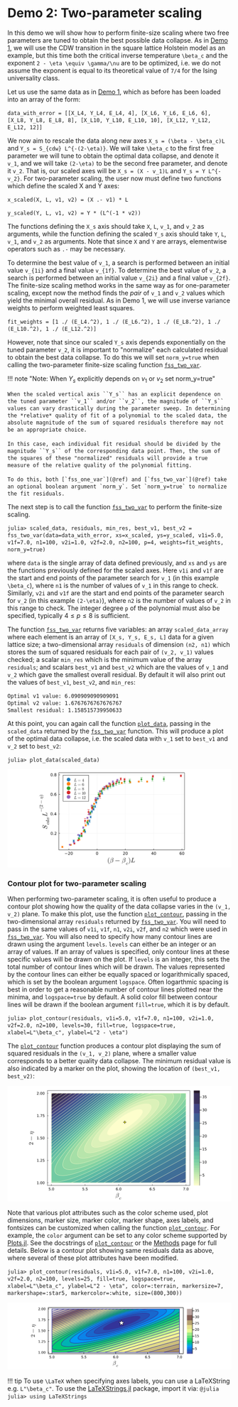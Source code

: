 # Demo 2: Two-parameter scaling

In this demo we will show how to perform finite-size scaling where two free parameters are tuned to obtain the best possible data collapse. As in [Demo 1](demo_1.md), we will use the CDW transition in the square lattice Holstein model as an example, but this time both the critical inverse temperature ``\beta_c`` and the exponent ``2 - \eta \equiv \gamma/\nu`` are to be optimized, i.e. we do not assume the exponent is equal to its theoretical value of ``7/4`` for the Ising universality class.

Let us use the same data as in [Demo 1](demo_1.md), which as before has been loaded into an array of the form:

```@julia
data_with_error = [[X_L4, Y_L4, E_L4, 4], [X_L6, Y_L6, E_L6, 6], [X_L8, Y_L8, E_L8, 8], [X_L10, Y_L10, E_L10, 10], [X_L12, Y_L12, E_L12, 12]]
```

We now aim to rescale the data along new axes ``X_s = (\beta - \beta_c)L`` and ``Y_s = S_{cdw} L^{-(2-\eta)}``. We will take ``\beta_c`` to the first free parameter we will tune to obtain the optimal data collapse, and denote it ``v_1``, and we will take ``(2-\eta)`` to be the second free parameter, and denote it ``v_2``. That is, our scaled axes will be ``X_s = (X - v_1)L`` and ``Y_s = Y L^{-v_2}``. For two-parameter scaling, the user now must define two functions which define the scaled X and Y axes:


```@julia
x_scaled(X, L, v1, v2) = (X .- v1) * L
```
```@julia
y_scaled(Y, L, v1, v2) = Y * (L^(-1 * v2))
```

The functions defining the ``X_s`` axis should take ``X``, ``L``, ``v_1``, and ``v_2`` as arguments, while the function defining the scaled ``Y_s`` axis should take ``Y``, ``L``, ``v_1``, and ``v_2`` as arguments. Note that since ``X`` and ``Y`` are arrays, elementwise operators such as ``.-`` may be necessary.

To determine the best value of ``v_1``, a search is performed between an initial value ``v_{1i}`` and a final value ``v_{1f}``.  To determine the best value of ``v_2``, a search is performed between an initial value ``v_{2i}`` and a final value ``v_{2f}``. The finite-size scaling method works in the same way as for one-parameter scaling, except now the method finds the *pair* of ``v_1`` and ``v_2`` values which yield the minimal overall residual. As in Demo 1, we will use inverse variance weights to perform weighted least squares. 

```@julia
fit_weights = [1 ./ (E_L4.^2), 1 ./ (E_L6.^2), 1 ./ (E_L8.^2), 1 ./ (E_L10.^2), 1 ./ (E_L12.^2)]
```

However, note that since our scaled ``Y_s`` axis depends exponentially on the tuned parameter ``v_2``, it is important to "normalize" each calculated residual to obtain the best data collapse. To do this we will set `norm_y=true` when calling the two-parameter finite-size scaling function [`fss_two_var`](@ref).

!!! note "Note: When $Y_s$ explicitly depends on $v_1$ or $v_2$ set norm_y=true"

    When the scaled vertical axis ``Y_s`` has an explicit dependence on the tuned parameter ``v_1`` and/or ``v_2``, the magnitude of ``Y_s`` values can vary drastically during the parameter sweep. In determining the *relative* quality of fit of a polynomial to the scaled data, the absolute magnitude of the sum of squared residuals therefore may not be an appropriate choice. 
    
    In this case, each individual fit residual should be divided by the magnitude ``Y_s`` of the corresponding data point. Then, the sum of the squares of these "normalized" residuals will provide a true measure of the relative quality of the polynomial fitting.
    
    To do this, both [`fss_one_var`](@ref) and [`fss_two_var`](@ref) take an optional boolean argument `norm_y`. Set `norm_y=true` to normalize the fit residuals. 

The next step is to call the function [`fss_two_var`](@ref) to perform the finite-size scaling. 

```@julia
julia> scaled_data, residuals, min_res, best_v1, best_v2 = fss_two_var(data=data_with_error, xs=x_scaled, ys=y_scaled, v1i=5.0, v1f=7.0, n1=100, v2i=1.0, v2f=2.0, n2=100, p=4, weights=fit_weights, norm_y=true)
```

where `data` is the single array of data defined previously, and `xs` and `ys` are the functions previously defined for the scaled axes. Here `v1i` and `v1f` are the start and end points of the parameter search for ``v_1`` (in this example ``\beta_c``), where `n1` is the number of values of ``v_1`` in this range to check. Similarly, `v2i` and `v1f` are the start and end points of the parameter search for ``v_2`` (in this example ``(2-\eta)``), where `n2` is the number of values of ``v_2`` in this range to check.  The integer degree ``p`` of the polynomial must also be specified, typically $4 \leq p \leq 8$ is sufficient.  

The function [`fss_two_var`](@ref) returns five variables: an array `scaled_data_array` where each element is an array of ``[X_s, Y_s, E_s, L]`` data for a given lattice size; a two-dimensional array `residuals` of dimension `(n2, n1)` which stores the sum of squared residuals for each pair of ``(v_2, v_1)`` values checked; a scalar `min_res` which is the minimum value of the array `residuals`; and scalars `best_v1` and `best_v2` which are the values of ``v_1`` and ``v_2`` which gave the smallest overall residual. By default it will also print out the values of `best_v1`, `best_v2`, and `min_res`:

```@julia
Optimal v1 value: 6.090909090909091
Optimal v2 value: 1.6767676767676767
Smallest residual: 1.158515739950633 
```
At this point, you can again call the function [`plot_data`](@ref), passing in the `scaled_data` returned by the [`fss_two_var`](@ref) function. This will produce a plot of the optimal data collapse, i.e. the scaled data with ``v_1`` set to `best_v1` and ``v_2`` set to `best_v2`:

```@julia
julia> plot_data(scaled_data)
```

![Scaled data](scaled_data_2.png)

### Contour plot for two-parameter scaling

When performing two-parameter scaling, it is often useful to produce a contour plot showing how the quality of the data collapse varies in the ``(v_1, v_2)`` plane. To make this plot, use the function [`plot_contour`](@ref), passing in the two-dimensional array `residuals` returned by [`fss_two_var`](@ref). You will need to pass in the same values of `v1i`, `v1f`, `n1`, `v2i`, `v2f`, and `n2` which were used in [`fss_two_var`](@ref). You will also need to specify how many contour lines are drawn using the argument `levels`. `levels` can either be an integer or an array of values. If an array of values is specified, only contour lines at these specific values will be drawn on the plot. If `levels` is an integer, this sets the total number of contour lines which will be drawn. The values represented by the contour lines can either be equally spaced or logarithmically spaced, which is set by the boolean argument `logspace`. Often logarthmic spacing is best in order to get a reasonable number of contour lines plotted near the minima, and `logspace=true` by default. A solid color fill between contour lines will be drawn if the boolean argument `fill=true`, which it is by default. 

```@julia
julia> plot_contour(residuals, v1i=5.0, v1f=7.0, n1=100, v2i=1.0, v2f=2.0, n2=100, levels=30, fill=true, logspace=true, xlabel=L"\beta_c", ylabel=L"2 - \eta") 
```

The [`plot_contour`](@ref) function produces a contour plot displaying the sum of squared residuals in the ``(v_1, v_2)`` plane, where a smaller value corresponds to a better quality data collapse. The minimum residual value is also indicated by a marker on the plot, showing the location of `(best_v1, best_v2)`:

![Contour plot 1](contour_plot_1.png)

Note that various plot attributes such as the color scheme used, plot dimensions, marker size, marker color, marker shape, axes labels, and fontsizes can be customized when calling the function [`plot_contour`](@ref). For example, the `color` argument can be set to any color scheme supported by [Plots.jl](https://docs.juliaplots.org/stable/generated/colorschemes/). See the docstrings of [`plot_contour`](@ref) or the [Methods](methods.md) page for full details. Below is a contour plot showing same residuals data as above, where several of these plot attributes have been modified.

```@julia
julia> plot_contour(residuals, v1i=5.0, v1f=7.0, n1=100, v2i=1.0, v2f=2.0, n2=100, levels=25, fill=true, logspace=true, xlabel=L"\beta_c", ylabel=L"2 - \eta", color=:terrain, markersize=7, markershape=:star5, markercolor=:white, size=(800,300)) 
```

![Contour plot 2](contour_plot_2.png)


!!! tip
    To use ``\LaTeX`` when specifying axes labels, you can use a LaTeXString e.g. `L"\beta_c"`. To use the [LaTeXStrings.jl](https://github.com/stevengj/LaTeXStrings.jl) package, import it via:
    ```@julia
    julia> using LaTeXStrings
    ```